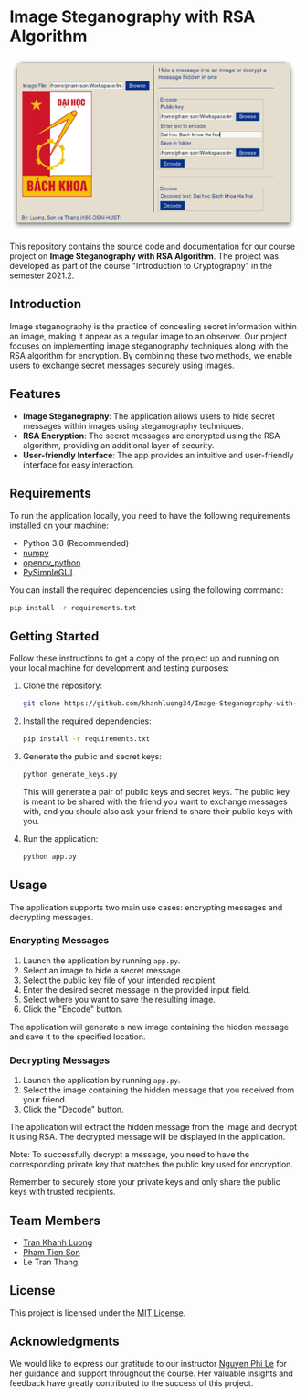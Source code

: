 # Image Steganography with RSA Algorithm

![User interface of the app](images/app-ui.png)

This repository contains the source code and documentation for our course project on **Image Steganography with RSA Algorithm**. The project was developed as part of the course "Introduction to Cryptography" in the semester 2021.2.

## Introduction

Image steganography is the practice of concealing secret information within an image, making it appear as a regular image to an observer. Our project focuses on implementing image steganography techniques along with the RSA algorithm for encryption. By combining these two methods, we enable users to exchange secret messages securely using images.

## Features

- **Image Steganography**: The application allows users to hide secret messages within images using steganography techniques.
- **RSA Encryption**: The secret messages are encrypted using the RSA algorithm, providing an additional layer of security.
- **User-friendly Interface**: The app provides an intuitive and user-friendly interface for easy interaction.

## Requirements

To run the application locally, you need to have the following requirements installed on your machine:

- Python 3.8 (Recommended)
- [numpy](https://numpy.org/)
- [opencv_python](https://pypi.org/project/opencv-python/)
- [PySimpleGUI](https://pysimplegui.readthedocs.io/)

You can install the required dependencies using the following command:

```bash
pip install -r requirements.txt
```

## Getting Started

Follow these instructions to get a copy of the project up and running on your local machine for development and testing purposes:

1. Clone the repository:

   ```bash
   git clone https://github.com/khanhluong34/Image-Steganography-with-RSA-algorithm
   ```

2. Install the required dependencies:

   ```bash
   pip install -r requirements.txt
   ```

3. Generate the public and secret keys:

   ```bash
   python generate_keys.py
   ```

   This will generate a pair of public keys and secret keys. The public key is meant to be shared with the friend you want to exchange messages with, and you should also ask your friend to share their public keys with you.

4. Run the application:

   ```bash
   python app.py
   ```

## Usage

The application supports two main use cases: encrypting messages and decrypting messages.

### Encrypting Messages

1. Launch the application by running `app.py`.
2. Select an image to hide a secret message.
3. Select the public key file of your intended recipient.
4. Enter the desired secret message in the provided input field.
5. Select where you want to save the resulting image.
6. Click the "Encode" button.

The application will generate a new image containing the hidden message and save it to the specified location.

### Decrypting Messages

1. Launch the application by running `app.py`.
2. Select the image containing the hidden message that you received from your friend.
3. Click the "Decode" button.

The application will extract the hidden message from the image and decrypt it using RSA. The decrypted message will be displayed in the application.

Note: To successfully decrypt a message, you need to have the corresponding private key that matches the public key used for encryption.

Remember to securely store your private keys and only share the public keys with trusted recipients.

## Team Members

- [Tran Khanh Luong](https://github.com/khanhluong34/)
- [Pham Tien Son](https://github.com/phamson02/)
- Le Tran Thang

## License

This project is licensed under the [MIT License](LICENSE).

## Acknowledgments

We would like to express our gratitude to our instructor [Nguyen Phi Le](https://users.soict.hust.edu.vn/lenp/) for her guidance and support throughout the course. Her valuable insights and feedback have greatly contributed to the success of this project.
